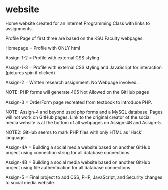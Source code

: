 # website
Home website created for an Internet Programming Class with links to assignments.

Profile Page of first three are based on the KSU Faculty webpages.

Homepage = Profile with ONLY html

Assign-1-2 = Profile with external CSS styling

Assign-1-3 = Profile with external CSS styling and JavaScript for interaction (pictures spin if clicked)

Assign-2 = Written research assignment. No Webpage involved.

NOTE: PHP forms will generate 405 Not Allowed on the GitHub pages

Assign-3 = OrderForm page recreated from textbook to introduce PHP.

NOTE: Assign-4 and beyond used php forms and a MySQL database. Pages will not work on GitHub pages. Link to the original creator of the social media website is at the bottom of all webpages on Assign-4B and Assign-5.

NOTE2: GitHub seems to mark PHP files with only HTML as 'Hack' language.

Assign-4A = Building a social media website based on another GitHub project using connection string for all database connections

Assign-4B = Building a social media website based on another GitHub project using file authentication for all database connections

Assign-5 = Final project to add CSS, PHP, JavaScript, and Security changes to social media website.
